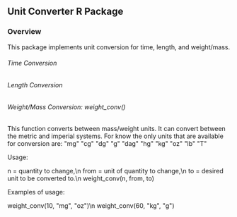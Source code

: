 
## Unit Converter R Package

<h3> Overview </h3>

This package implements unit conversion for time, length, and weight/mass.

<h6> Time Conversion </h6>

<h6> Length Conversion </h6>
  
<h6> Weight/Mass Conversion: weight_conv() </h6>


This function converts between mass/weight units. It can convert between the metric and imperial systems.
For know the only units that are available for conversion are: "mg" "cg" "dg" "g" "dag" "hg" "kg" "oz" "lb" "T"

Usage:

  n = quantity to change,\n
  from = unit of quantity to change,\n
  to = desired unit to be converted to.\n
  weight_conv(n, from, to)
  
Examples of usage:

  weight_conv(10, "mg", "oz")\n
  weight_conv(60, "kg", "g")
  
